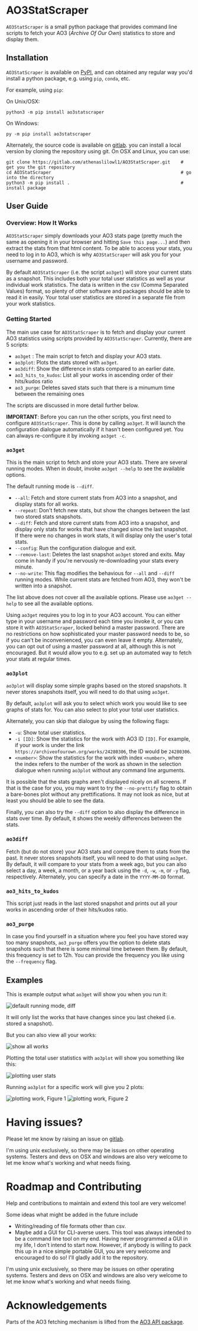 # AO3StatScraper

`AO3StatScraper` is a small python package that provides command line scripts to
fetch your AO3 (*Archive Of Our Own*) statistics to store and display them.

## Installation

`AO3StatScraper` is available on
[PyPI](https://pypi.org/project/ao3statscraper/), and can obtained any regular
way you'd install a python package, e.g. using `pip`, `conda`, etc.

For example, using `pip`:

On Unix/OSX:

```
python3 -m pip install ao3statscraper
```

On Windows:

```
py -m pip install ao3statscraper
```


Alternately, the source code is available on
[gitlab](https://gitlab.com/athenaslilowl1/AO3StatScraper).
you can install a local version by cloning the repository using git.
On OSX and Linux, you can use:

```
git clone https://gitlab.com/athenaslilowl1/AO3StatScraper.git    # get you the git repository
cd AO3StatScraper                                                 # go into the directory
python3 -m pip install .                                          # install package
```



## User Guide

### Overview: How It Works

`AO3StatScraper` simply downloads your AO3 stats page (pretty much the same as
opening it in your browser and hitting `Save this page...`) and then extract the
stats from that html content. To be able to access your stats, you need to log
in to AO3, which is why `AO3StatScraper` will ask you for your username and
password.


By default `AO3StatScraper` (i.e. the script `ao3get`) will store your current
stats as a snapshot. This includes both your total user statistics as well as
your individual work statistics. The data is written in
the csv (Comma Separated Values) format, so plenty of other software and
packages should be able to read it in easily. Your total user statistics are
stored in a separate file from your work statistics.



### Getting Started

The main use case for `AO3StatScraper` is to fetch and display your current AO3
statistics using scripts provided by `AO3StatScraper`. Currently, there are 5
scripts:

- `ao3get` : The main script to fetch and display your AO3 stats.
- `ao3plot`: Plots the stats stored with `ao3get`.
- `ao3diff`: Show the difference in stats compared to an earlier date.
- `ao3_hits_to_kudos`: List all your works in ascending order of their
  hits/kudos ratio
- `ao3_purge`: Deletes saved stats such that there is a minumum time between the
  remaining ones

The scripts are discussed in more detail further below.


**IMPORTANT**: Before you can run the other scripts, you first need to configure
`AO3StatScraper`. This is done by calling `ao3get`. It will launch the
configuration dialogue automatically if it hasn't been configured yet. You can
always re-configure it by invoking `ao3get -c`.




### `ao3get`

This is the main script to fetch and store your AO3 stats. There are several
running modes. When in doubt, invoke `ao3get --help` to see the available
options.

The default running mode is `--diff`.

- `--all`: Fetch and store current stats from AO3 into a snapshot, and display
  stats for all works.
- `--repeat`: Don't fetch new stats, but show the changes between the last two
  stored stats snapshots.
- `--diff`: Fetch and store current stats from AO3 into a snapshot, and display
  only stats for works that have changed since the last snapshot. If there were
  no changes in work stats, it will display only the user's total stats.
- `--config`: Run the configuration dialogue and exit.
- `--remove-last`: Deletes the last snapshot `ao3get` stored and exits. May come
  in handy if you're nervously re-downloading your stats every minute.
- `--no-write`: This flag modifies the behavious for `--all` and `--diff`
  running modes. While current stats are fetched from AO3, they won't be written
  into a snapshot.

The list above does not cover all the available options. Please use
`ao3get --help` to see all the available options.

Using `ao3get` requires you to log in to your AO3 account. You can either type
in your username and password each time you invoke it, or you can store it with
`AO3StatScraper`, locked behind a master password. There are no restrictions on
how sophisticated your master password needs to be, so if you can't be
inconvenienced, you can even leave it empty. Alternately, you can opt out of
using a master password at all, although this is not encouraged. But it would
allow you to e.g. set up an automated way to fetch your stats at regular times.


### `ao3plot`

`ao3plot` will display some simple graphs based on the stored snapshots. It
never stores snapshots itself, you will need to do that using `ao3get`.

By default, `ao3plot` will ask you to select which work you would like to see
graphs of stats for. You can also select to plot your total user statistics.

Alternately, you can skip that dialogue by using the following flags:

- `-u`: Show total user statistics.
- `-i [ID]`: Show the statistics for the work with AO3 ID `[ID]`. For example,
  if your work is under the link `https://archiveofourown.org/works/24280306`,
  the ID would be `24280306`.
- `<number>`: Show the statistics for the work with index `<number>`, where the
  index refers to the number of the work as shown in the selection dialogue
  when running `ao3plot` without any command line arguments.

It is possible that the stats graphs aren't displayed nicely on all screens. If
that is the case for you, you may want to try the `--no-prettify` flag to obtain
a bare-bones plot without any prettifications. It may not look as nice, but at
least you should be able to see the data.

Finally, you can also try the `--diff` option to also display the difference
in stats over time. By default, it shows the weekly differences between the
stats.



### `ao3diff`

Fetch (but do not store) your AO3 stats and compare them to stats from the past.
It never stores snapshots itself, you will need to do that using `ao3get`.
By default, it will compare to your stats from a week ago, but you can also
select a day, a week, a month, or a year back using the `-d`, `-w`, `-m`, or `-y`
flag, respectively. Alternately, you can specify a date in the `YYYY-MM-DD`
format.



### `ao3_hits_to_kudos`

This script just reads in the last stored snapshot and prints out all your works
in ascending order of their hits/kudos ratio.



### `ao3_purge`

In case you find yourself in a situation where you feel you have stored way too
many snapshots, `ao3_purge` offers you the option to delete stats snapshots such
that there is some minimal time between them. By default, this frequency is set
to 12h. You can provide the frequency you like using the `--frequency` flag.




## Examples

This is example output what `ao3get` will show you when you run it:

![default running mode, diff](webdata/ao3get-diff.png)

It will only list the works that have changes since you last cheked (i.e. stored
a snapshot).

But you can also view all your works:

![show all works](webdata/ao3get-all.png)


Plotting the total user statistics with `ao3plot` will show you something like
this:

![plotting user stats](webdata/plot-user.png)


Running `ao3plot` for a specific work will give you 2 plots:

![plotting work, Figure 1](webdata/plot-work1.png)
![plotting work, Figure 2](webdata/plot-work2.png)





# Having issues?

Please let me know by raising an issue on
[gitlab](https://gitlab.com/athenaslilowl1/AO3StatScraper/-/issues).

I'm using unix exclusively, so there may be issues on other operating systems.
Testers and devs on OSX and windows are also very welcome to let me know what's
working and what needs fixing.




# Roadmap and Contributing

Help and contributions to maintain and extend this tool are very welcome!

Some ideas what might be added in the future include
- Writing/reading of file formats other than csv.
- Maybe add a GUI for CLI-averse users. This tool was always intended to be a
  command line tool on my end. Having never programmed a GUI in my life, I don't
  intend to start now. However, if anybody is willing to pack this up in a nice
  simple portable GUI, you are very welcome and encouraged to do so! I'll gladly
  add it to the repository.

I'm using unix exclusively, so there may be issues on other operating systems.
Testers and devs on OSX and windows are also very welcome to let me know what's
working and what needs fixing.



# Acknowledgements

Parts of the AO3 fetching mechanism is lifted from the [AO3 API
package](https://github.com/ArmindoFlores/ao3_api).

